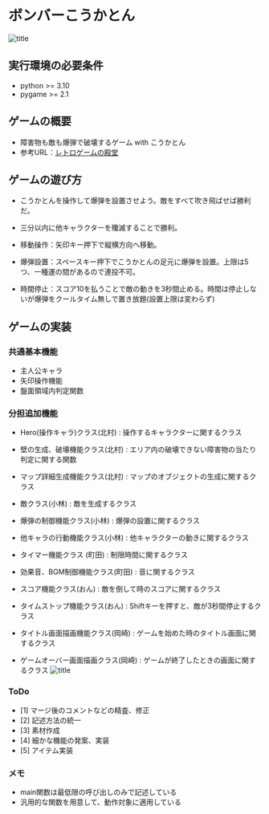 # ボンバーこうかとん
![title](images/screen_shot.png)
## 実行環境の必要条件
* python >= 3.10
* pygame >= 2.1

## ゲームの概要
* 障害物も敵も爆弾で破壊するゲーム with こうかとん
* 参考URL：[レトロゲームの殿堂](https://w.atwiki.jp/yamamura2/pages/374.html)

## ゲームの遊び方
* こうかとんを操作して爆弾を設置させよう。敵をすべて吹き飛ばせば勝利だ。
* 三分以内に他キャラクターを殲滅することで勝利。

* 移動操作：矢印キー押下で縦横方向へ移動。
* 爆弾設置：スペースキー押下でこうかとんの足元に爆弾を設置。上限は5つ、一種運の間があるので連投不可。
* 時間停止：スコア10を払うことで敵の動きを3秒間止める。時間は停止しないが爆弾をクールタイム無しで置き放題(設置上限は変わらず)

## ゲームの実装
### 共通基本機能
* 主人公キャラ
* 矢印操作機能
* 盤面領域内判定関数

### 分担追加機能
* Hero(操作キャラ)クラス(北村) : 操作するキャラクターに関するクラス
* 壁の生成、破壊機能クラス(北村) : エリア内の破壊できない障害物の当たり判定に関する関数
* マップ詳細生成機能クラス(北村) : マップのオブジェクトの生成に関するクラス
* 敵クラス(小林) : 敵を生成するクラス
* 爆弾の制御機能クラス(小林) : 爆弾の設置に関するクラス
* 他キャラの行動機能クラス(小林) : 他キャラクターの動きに関するクラス
* タイマー機能クラス (町田) : 制限時間に関するクラス
* 効果音、BGM制御機能クラス(町田) : 音に関するクラス
* スコア機能クラス(おん) : 敵を倒して時のスコアに関するクラス
* タイムストップ機能クラス(おん) : Shiftキーを押すと、敵が3秒間停止するクラス
* タイトル画面描画機能クラス(岡崎) : ゲームを始めた時のタイトル画面に関するクラス

* ゲームオーバー画面描画クラス(岡崎) : ゲームが終了したときの画面に関するクラス
![title](images/screen_shot2.png)
### ToDo
- [1] マージ後のコメントなどの精査、修正
- [2] 記述方法の統一
- [3] 素材作成
- [4] 細かな機能の発案、実装
- [5] アイテム実装

### メモ
* main関数は最低限の呼び出しのみで記述している
* 汎用的な関数を用意して、動作対象に適用している
